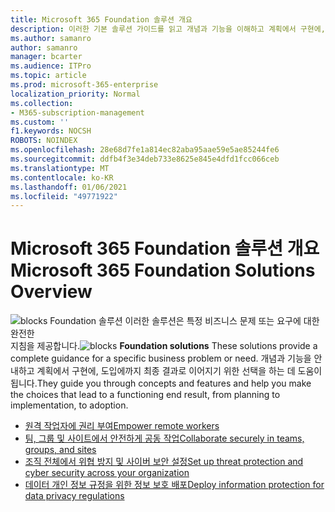 ```yaml
---
title: Microsoft 365 Foundation 솔루션 개요
description: 이러한 기본 솔루션 가이드를 읽고 개념과 기능을 이해하고 계획에서 구현에, 도입에까지 최종 결과로 이어지기 위한 선택을 지원할 수 있습니다.
ms.author: samanro
author: samanro
manager: bcarter
ms.audience: ITPro
ms.topic: article
ms.prod: microsoft-365-enterprise
localization_priority: Normal
ms.collection:
- M365-subscription-management
ms.custom: ''
f1.keywords: NOCSH
ROBOTS: NOINDEX
ms.openlocfilehash: 28e68d7fe1a814ec82aba95aae59e5ae85244fe6
ms.sourcegitcommit: ddfb4f3e34deb733e8625e845e4dfd1fcc066ceb
ms.translationtype: MT
ms.contentlocale: ko-KR
ms.lasthandoff: 01/06/2021
ms.locfileid: "49771922"
---
```

# <a name="microsoft-365-foundation-solutions-overview"></a><span data-ttu-id="62438-103">Microsoft 365 Foundation 솔루션 개요</span><span class="sxs-lookup"><span data-stu-id="62438-103">Microsoft 365 Foundation Solutions Overview</span></span>

<span data-ttu-id="62438-104">![blocks Foundation 솔루션 이러한 솔루션은 특정 비즈니스 문제 또는 요구에 대한 완전한 ](https://docs.microsoft.com/office/media/icons/blocks-blue.png)  지침을 제공합니다.</span><span class="sxs-lookup"><span data-stu-id="62438-104">![blocks](https://docs.microsoft.com/office/media/icons/blocks-blue.png) **Foundation solutions**  These solutions provide a complete guidance for a specific business problem or need.</span></span> <span data-ttu-id="62438-105">개념과 기능을 안내하고 계획에서 구현에, 도입에까지 최종 결과로 이어지기 위한 선택을 하는 데 도움이 됩니다.</span><span class="sxs-lookup"><span data-stu-id="62438-105">They guide you through concepts and features and help you make the choices that lead to a functioning end result, from planning to implementation, to adoption.</span></span>

- [<span data-ttu-id="62438-106">원격 작업자에 권리 부여</span><span class="sxs-lookup"><span data-stu-id="62438-106">Empower remote workers</span></span>](empower-people-to-work-remotely.md)
- [<span data-ttu-id="62438-107">팀, 그룹 및 사이트에서 안전하게 공동 작업</span><span class="sxs-lookup"><span data-stu-id="62438-107">Collaborate securely in teams, groups, and sites</span></span>](setup-secure-collaboration-with-teams.md)
- [<span data-ttu-id="62438-108">조직 전체에서 위협 방지 및 사이버 보안 설정</span><span class="sxs-lookup"><span data-stu-id="62438-108">Set up threat protection and cyber security across your organization</span></span>](deploy-threat-protection.md)
- [<span data-ttu-id="62438-109">데이터 개인 정보 규정을 위한 정보 보호 배포</span><span class="sxs-lookup"><span data-stu-id="62438-109">Deploy information protection for data privacy regulations</span></span>](information-protection-deploy.md)
